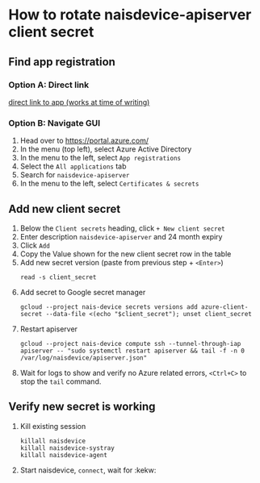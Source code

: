 # How to rotate naisdevice-apiserver client secret

## Find app registration
### Option A: Direct link
[direct link to app (works at time of writing)](https://portal.azure.com/#blade/Microsoft_AAD_RegisteredApps/ApplicationMenuBlade/Credentials/appId/6e45010d-2637-4a40-b91d-d4cbb451fb57/isMSAApp/)

### Option B: Navigate GUI
1. Head over to https://portal.azure.com/
1. In the menu (top left), select Azure Active Directory
1. In the menu to the left, select `App registrations`
1. Select the `All applications` tab
1. Search for `naisdevice-apiserver`
1. In the menu to the left, select `Certificates & secrets`


## Add new client secret
1. Below the `Client secrets` heading, click `+ New client secret`
1. Enter description `naisdevice-apiserver` and 24 month expiry
1. Click `Add`
1. Copy the Value shown for the new client secret row in the table
1. Add new secret version (paste from previous step + `<Enter>`)
   ```
   read -s client_secret
   ```
1. Add secret to Google secret manager
   ```
   gcloud --project nais-device secrets versions add azure-client-secret --data-file <(echo "$client_secret"); unset client_secret
   ```
1. Restart apiserver
   ```
   gcloud --project nais-device compute ssh --tunnel-through-iap apiserver -- "sudo systemctl restart apiserver && tail -f -n 0 /var/log/naisdevice/apiserver.json"
   ```
1. Wait for logs to show and verify no Azure related errors, `<Ctrl+C>` to stop the `tail` command.

## Verify new secret is working
1. Kill existing session
   ```
   killall naisdevice
   killall naisdevice-systray
   killall naisdevice-agent
   ```

1. Start naisdevice, `connect`, wait for :kekw:
